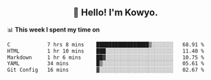 <h2 align="center">👋 Hello! I'm Kowyo.</h2>

📊 **This week I spent my time on**
<!--START_SECTION:waka-->

```txt
C            7 hrs 8 mins    █████████████████▒░░░░░░░   68.91 %
HTML         1 hr 10 mins    ███░░░░░░░░░░░░░░░░░░░░░░   11.40 %
Markdown     1 hr 6 mins     ██▓░░░░░░░░░░░░░░░░░░░░░░   10.75 %
YAML         34 mins         █▒░░░░░░░░░░░░░░░░░░░░░░░   05.61 %
Git Config   16 mins         ▓░░░░░░░░░░░░░░░░░░░░░░░░   02.67 %
```

<!--END_SECTION:waka-->
